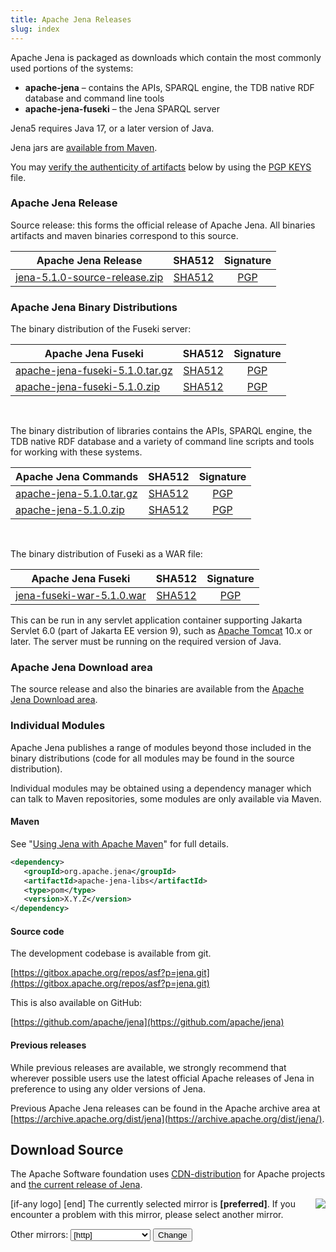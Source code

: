 ```yaml
---
title: Apache Jena Releases
slug: index
---
```

Apache Jena is packaged as downloads which contain the most commonly used portions of the systems:

- **apache-jena** &ndash; contains the APIs, SPARQL engine, the TDB native RDF database and command line tools
- **apache-jena-fuseki** &ndash; the Jena SPARQL server

Jena5 requires Java 17, or a later version of Java.

Jena jars are [available from Maven](maven.html).

You may [verify the authenticity of artifacts](https://www.apache.org/info/verification.html) below by using the [PGP KEYS](https://downloads.apache.org/jena/KEYS) file.

### Apache Jena Release

Source release: this forms the official release of Apache Jena. All binaries artifacts and maven binaries correspond to this source.

| Apache Jena Release | SHA512 | Signature |
| ------------ | :----: | :-------: |
|<a href="[preferred]jena/source/jena-5.1.0-source-release.zip">jena-5.1.0-source-release.zip</a> | [SHA512](https://downloads.apache.org/jena/source/jena-5.1.0-source-release.zip.sha512) | [PGP](https://downloads.apache.org/jena/source/jena-5.1.0-source-release.zip.asc) |

### Apache Jena Binary Distributions

The binary distribution of the Fuseki server:

| Apache Jena Fuseki  | SHA512 | Signature |
| ------------ | :----: | :-------: |
| <a href="[preferred]jena/binaries/apache-jena-fuseki-5.1.0.tar.gz">apache-jena-fuseki-5.1.0.tar.gz</a> | [SHA512](https://downloads.apache.org/jena/binaries/apache-jena-fuseki-5.1.0.tar.gz.sha512) | [PGP](https://downloads.apache.org/jena/binaries/apache-jena-fuseki-5.1.0.tar.gz.asc) |
| <a href="[preferred]jena/binaries/apache-jena-fuseki-5.1.0.zip">apache-jena-fuseki-5.1.0.zip</a> | [SHA512](https://downloads.apache.org/jena/binaries/apache-jena-fuseki-5.1.0.zip.sha512) | [PGP](https://downloads.apache.org/jena/binaries/apache-jena-fuseki-5.1.0.zip.asc) |

<p>&nbsp;</p>
The binary distribution of libraries contains the APIs, SPARQL engine, the TDB native RDF database and a variety of command line scripts and tools for working with these systems.

| Apache Jena Commands | SHA512 | Signature |
| ------------ | :----: | :-------: |
| <a href="[preferred]jena/binaries/apache-jena-5.1.0.tar.gz">apache-jena-5.1.0.tar.gz</a> | [SHA512](https://downloads.apache.org/jena/binaries/apache-jena-5.1.0.tar.gz.sha512) | [PGP](https://downloads.apache.org/jena/binaries/apache-jena-5.1.0.tar.gz.asc) |
| <a href="[preferred]jena/binaries/apache-jena-5.1.0.zip">apache-jena-5.1.0.zip</a> | [SHA512](https://downloads.apache.org/jena/binaries/apache-jena-5.1.0.zip.sha512) | [PGP](https://downloads.apache.org/jena/binaries/apache-jena-5.1.0.zip.asc) |

<p>&nbsp;</p>
The binary distribution of Fuseki as a WAR file:

| Apache Jena Fuseki  | SHA512 | Signature |
| ------------ | :----: | :-------: |
| <a href="[preferred]jena/binaries/jena-fuseki-war-5.1.0.war">jena-fuseki-war-5.1.0.war</a> | [SHA512](https://downloads.apache.org/jena/binaries/jena-fuseki-war-5.1.0.war.sha512) | [PGP](https://downloads.apache.org/jena/binaries/jena-fuseki-war-5.1.0.war.asc) |


This can be run in any servlet application container supporting Jakarta Servlet 6.0
(part of Jakarta EE version 9), such as [Apache Tomcat](https://tomcat.apache.org/index.html)
10.x or later.
The server must be running on the required version of Java.

### Apache Jena Download area

The source release and also the binaries are available from the
[Apache Jena Download area](https://downloads.apache.org/jena/).

### Individual Modules

Apache Jena publishes a range of modules beyond those included in the binary distributions (code for all modules may be found in the source distribution).

Individual modules may be obtained using a dependency manager which can talk to Maven repositories, some modules are only available via Maven.

#### Maven

See "[Using Jena with Apache Maven](maven.html)" for full details.

```xml
<dependency>
   <groupId>org.apache.jena</groupId>
   <artifactId>apache-jena-libs</artifactId>
   <type>pom</type>
   <version>X.Y.Z</version>
</dependency>
```

#### Source code

The development codebase is available from git.

[https://gitbox.apache.org/repos/asf?p=jena.git](https://gitbox.apache.org/repos/asf?p=jena.git)

This is also available on GitHub:

[https://github.com/apache/jena](https://github.com/apache/jena)

#### Previous releases

While previous releases are available, we strongly recommend that wherever
possible users use the latest official Apache releases of Jena in
preference to using any older versions of Jena.

Previous Apache Jena releases can be found in the Apache archive area
at [https://archive.apache.org/dist/jena](https://archive.apache.org/dist/jena/).

## Download Source

The Apache Software foundation uses [CDN-distribution](https://dlcdn.apache.org/) for Apache
projects and [the current release of Jena](https://dlcdn.apache.org/jena/).

<p>[if-any logo]
<a href="[link]">
  <img align="right" src="[logo]" border="0" />
</a>[end]
The currently selected mirror is <b>[preferred]</b>.  If you encounter a problem with this mirror, please select another
mirror.

<form action="[location]" method="get" id="SelectMirror">
Other mirrors: <select name="Preferred">
[if-any http]
  [for http]<option value="[http]">[http]</option>[end]
[end]

[if-any ftp]
  [for ftp]<option value="[ftp]">[ftp]</option>[end]
[end]
[if-any backup]
  [for backup]<option value="[backup]">[backup]
  (backup)</option>[end]
[end]
</select>
<input type="submit" value="Change" />
</form>
